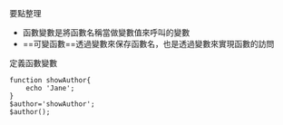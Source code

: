 要點整理
- 函數變數是將函數名稱當做變數值來呼叫的變數
- ==可變函數==透過變數來保存函數名，也是透過變數來實現函數的訪問

定義函數變數
```
function showAuthor{
	echo 'Jane';
}
$author='showAuthor';
$author();
```